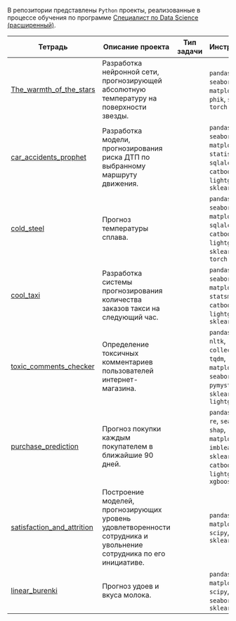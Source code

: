 В репозитории представлены `Python` проекты, реализованные в процессе обучения по программе [Специалист по Data Science (расширенный)](https://practicum.yandex.ru/data-scientist-plus/ "Яндекс практикум").

|Тетрадь|Описание проекта|Тип задачи|Инструмены|
|-------|----------------|----------|----------|
|[The_warmth_of_the_stars](https://github.com/andreyvlopatkin/Yandex-Practicum.Data-Science./blob/main/The_warmth_of_the_stars.ipynb)| Разработка нейронной сети, прогнозирующей абсолютную температуру на поверхности звезды.| |`pandas`, `numpy`, `seaborn`, `matplotlib`, `phik`, `sklearn`, `torch`|
|[car_accidents_prophet](https://github.com/andreyvlopatkin/Yandex-Practicum.Data-Science./blob/main/car_accidents_prophet.ipynb)|Разработка модели, прогнозирования риска ДТП по выбранному маршруту движения.| |`pandas`, `numpy`, `seaborn`, `matplotlib`, `statistics`, `sqlalchemy`, `catboost`, `lightgbm`, `sklearn`|
|[cold_steel](https://github.com/andreyvlopatkin/Yandex-Practicum.Data-Science./blob/main/cold_steel.ipynb)| Прогноз температуры сплава.| |`pandas`, `numpy`, `seaborn`, `matplotlib`, `sqlalchemy`, `catboost`, `lightgbm`, `sklearn`, `torch`|
|[cool_taxi](https://github.com/andreyvlopatkin/Yandex-Practicum.Data-Science./blob/main/cool_taxi.ipynb)| Разработка системы прогнозирования количества заказов такси на следующий час.| |`pandas`, `numpy`, `seaborn`, `matplotlib`, `statsmodels`, `catboost`, `lightgbm`, `sklearn`|
|[toxic_comments_checker](https://github.com/andreyvlopatkin/Yandex-Practicum.Data-Science./blob/main/toxic_comments_checker.ipynb)| Определение токсичных комментариев пользователей интернет-магазина.| |`pandas`, `numpy`, `nltk`, `collections`, `tqdm`, `matplotlib`, `seaborn`, `pymystem3`, `re`, `sklearn`, `lightgbm`|
|[purchase_prediction](https://github.com/andreyvlopatkin/Yandex-Practicum.Data-Science./blob/main/purchase_prediction.ipynb)| Прогноз покупки каждым покупателем в ближайшие 90 дней.| |`pandas`, `numpy`, `re`, `seaborn`, `shap`, `matplotlib`, `imblearn`, `sklearn`, `catboost`, `lightgbm`, `xgboost`
|[satisfaction_and_attrition](https://github.com/andreyvlopatkin/Yandex-Practicum.Data-Science./blob/main/satisfaction_and_attrition.ipynb)| Построение моделей, прогнозирующих уровень удовлетворенности сотрудника и увольнение сотрудника по его инициативе.| |`pandas`, `numpy`, `matplotlib`, `scipy`, `shap`,  `sklearn`|
|[linear_burenki](https://github.com/andreyvlopatkin/Yandex-Practicum.Data-Science./blob/main/linear_burenki.ipynb)| Прогноз удоев и вкуса молока.| |`pandas`, `numpy`, `matplotlib`, `scipy`, `seaborn`, `sklearn`|
